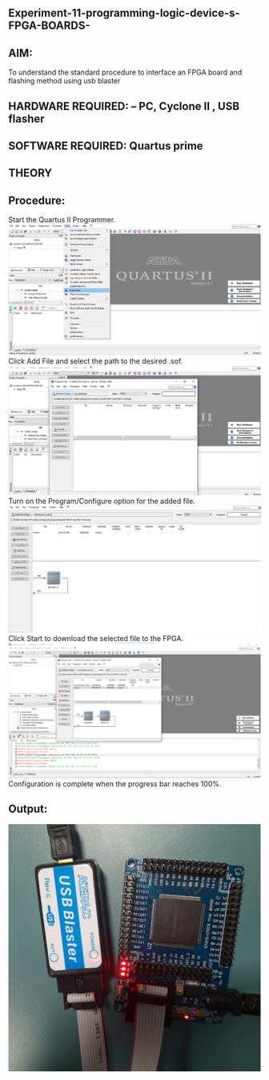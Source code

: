 ## Experiment-11-programming-logic-device-s-FPGA-BOARDS-
 ## AIM: 
 To understand the standard procedure to interface an FPGA board and flashing method using usb blaster 
## HARDWARE REQUIRED:  – PC, Cyclone II , USB flasher
## SOFTWARE REQUIRED:   Quartus prime
## THEORY 

## Procedure: 
Start the Quartus II Programmer.
![output](./o2.png)
Click Add File and select the path to the desired .sof.
![output](./o1.png)
Turn on the Program/Configure option for the added file.
![output](./o3.png)
Click Start to download the selected file to the FPGA. 
![output](./new.png)
Configuration is complete when the progress bar reaches 100%.








## Output:
![output](./result.jpeg)
